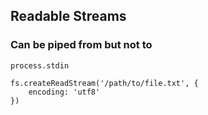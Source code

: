 ##  Readable Streams

### Can be piped from but not to
<!-- .element: class="fragment" -->

```
process.stdin
```
<!-- .element: class="fragment javascript" -->

```
fs.createReadStream('/path/to/file.txt', {
    encoding: 'utf8'
})
```
<!-- .element: class="fragment javascript" -->
